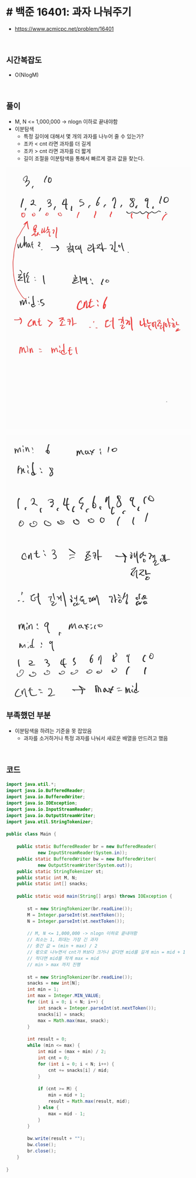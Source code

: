# # 백준 16401: 과자 나눠주기

- https://www.acmicpc.net/problem/16401

<br>

## 시간복잡도

- O(NlogM)

<br>

## 풀이

- M, N <= 1,000,000 -> nlogn 이하로 끝내야함
- 이분탐색
  - 특정 길이에 대해서 몇 개의 과자를 나누어 줄 수 있는가?
  - 조카 < cnt 라면 과자를 더 길게
  - 조카 > cnt 라면 과자를 더 짧게
  - 길이 조절을 이분탐색을 통해서 빠르게 결과 값을 찾는다.
    <br>

![alt text](image-1.png)
<br>

![alt text](image-2.png)
<br>

## 부족했던 부분

- 이분탐색을 하려는 기준을 못 잡았음
  - 과자를 소거하거나 특정 과자를 나눠서 새로운 배열을 만드려고 했음

<br>

## 코드

```java
import java.util.*;
import java.io.BufferedReader;
import java.io.BufferedWriter;
import java.io.IOException;
import java.io.InputStreamReader;
import java.io.OutputStreamWriter;
import java.util.StringTokenizer;

public class Main {

	public static BufferedReader br = new BufferedReader(
			new InputStreamReader(System.in));
	public static BufferedWriter bw = new BufferedWriter(
			new OutputStreamWriter(System.out));
	public static StringTokenizer st;
	public static int M, N;
	public static int[] snacks;

	public static void main(String[] args) throws IOException {

		st = new StringTokenizer(br.readLine());
		M = Integer.parseInt(st.nextToken());
		N = Integer.parseInt(st.nextToken());

		// M, N <= 1,000,000 -> nlogn 이하로 끝내야함
		// 최소는 1, 최대는 가장 긴 과자
		// 중간 값 = (min + max) / 2
		// 몫으로 나누면서 cnt가 M보다 크거나 같다면 mid를 길게 min = mid + 1
		// 작다면 mid를 작게 max = mid
		// min > max 까지 진행

		st = new StringTokenizer(br.readLine());
		snacks = new int[N];
		int min = 1;
		int max = Integer.MIN_VALUE;
		for (int i = 0; i < N; i++) {
			int snack = Integer.parseInt(st.nextToken());
			snacks[i] = snack;
			max = Math.max(max, snack);
		}

		int result = 0;
		while (min <= max) {
			int mid = (max + min) / 2;
			int cnt = 0;
			for (int i = 0; i < N; i++) {
				cnt += snacks[i] / mid;
			}

			if (cnt >= M) {
				min = mid + 1;
				result = Math.max(result, mid);
			} else {
				max = mid - 1;
			}
		}

		bw.write(result + "");
		bw.close();
		br.close();
	}

}
```
